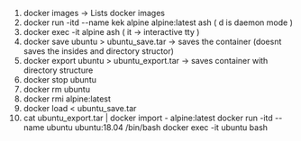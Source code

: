 1) docker images -> Lists docker images
2) docker run -itd --name kek alpine alpine:latest ash ( d is daemon mode )
3) docker exec -it alpine ash ( it -> interactive tty )
4) docker save ubuntu > ubuntu_save.tar -> saves the container (doesnt saves the insides and directory structor)
5) docker export ubuntu > ubuntu_export.tar -> saves container with directory structure
6) docker stop ubuntu 
7) docker rm ubuntu
8) docker rmi alpine:latest
9) docker load < ubuntu_save.tar
10) cat ubuntu_export.tar | docker import - alpine:latest 
docker run -itd --name ubuntu ubuntu:18.04 /bin/bash
docker exec -it ubuntu bash


